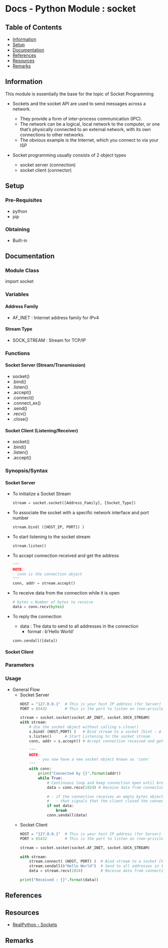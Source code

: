 # Docs - Python Module : socket

## Table of Contents
- [Information](#information)
- [Setup](#setup)
- [Documentation](#documentation)
- [References](#references)
- [Resources](#resources)
- [Remarks](#remarks)

## Information

This module is essentially the base for the topic of Socket Programming 

- Sockets and the socket API are used to send messages across a network. 
	+ They provide a form of inter-process communication (IPC). 
	+ The network can be a logical, local network to the computer, or one that’s physically connected to an external network, with its own connections to other networks. 
	+ The obvious example is the Internet, which you connect to via your ISP

- Socket programming usually consists of 2 object types
	+ socket server (connection)
	+ socket client (connector)

## Setup

### Pre-Requisites

- python
- pip

### Obtaining

+ Built-in

## Documentation

### Module Class

import socket

### Variables

#### Address Family

+ AF_INET : Internet address family for IPv4

#### Stream Type

+ SOCK_STREAM : Stream for TCP/IP

### Functions

#### Socket Server (Stream/Transmission)

+ socket()
+ .bind()
+ .listen()
+ .accept()
+ .connect()
+ .connect_ex()
+ .send()
+ .recv()
+ .close()

#### Socket Client (Listening/Receiver)

+ socket()
+ .bind()
+ .listen()
+ .accept()

### Synopsis/Syntax

#### Socket Server

- To initialize a Socket Stream
	```python
	stream = socket.socket([Address_Family], [Socket_Type])
	```

- To associate the socket with a specific network interface and port number
	```python
	stream.bind( ([HOST_IP, PORT]) )
	```

- To start listening to the socket stream
	```python
	stream.listen()
	```

- To accept connection received and get the address
	```python
	""" 
	NOTE:
	- conn is the connection object
	"""
	conn, addr = stream.accept()
	```

- To receive data from the connection while it is open
	```python
	# bytes = Number of bytes to receive
	data = conn.recv(bytes)
	```

- To reply the connection
	- data : The data to send to all addresses in the connection
		+ format : b'Hello World'
	```python
	conn.sendall([data])
	```

#### Socket Client



### Parameters

### Usage

- General Flow
	- Socket Server
		```python
		HOST = "127.0.0.1"  # This is your host IP address (for Server)
		PORT = 65432        # This is the port to listen on (non-priviledged ports are > 1023)
		
		stream = socket.socket(socket.AF_INET, socket.SOCK_STREAM)
		with stream:
			# Use the socket object without calling s.close()
			s.bind( (HOST,PORT) )	# Bind stream to a socket [hint : A socket is basically the Host IP Address + Port number together, i.e. (HOST_IP, PORT)]
			s.listen()		# Start Listening to the socket stream
			conn, addr = s.accept()	# Accept connection received and get the address

			"""
			NOTE:
				- you now have a new socket object known as 'conn'
			"""
			with conn:
				print("Connected by {}".format(addr))
				while True:
					# Continuous loop and keep connection open until break condition is met
					data = conn.recv(1024) # Receive data from connection

					# - if the connection receives an empty bytes object (b'')
					#	- that signals that the client closed the connection and the loop is terminated
					if not data:
						break
					conn.sendall(data)
		```
	- Socket Client
		```python
		HOST = "127.0.0.1"  # This is your host IP address (for Server)
		PORT = 65432        # This is the port to listen on (non-priviledged ports are > 1023)
		
		stream = socket.socket(socket.AF_INET, socket.SOCK_STREAM)

		with stream:
			stream.connect( (HOST, PORT) )  # Bind stream to a socket [hint : A socket is basically the Host IP Address + Port number together, i.e. (HOST_IP, PORT)]
			stream.sendall(b"Hello World")  # Send to all addresses in the connection the data
			data = stream.recv(1024)        # Receive data from connection

		print("Received : {}".format(data))
		```	
## References

## Resources

+ [RealPython - Sockets](https://realpython.com/python-sockets/)

## Remarks


